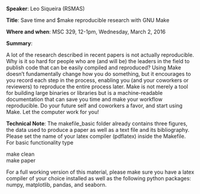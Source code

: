 **Speaker**: Leo Siqueira (RSMAS)

**Title**: Save time and $make reproducible research with GNU Make

**Where and when**: MSC 329, 12-1pm,  Wednesday, March 2, 2016

**Summary**:

A lot of the research described in recent papers is not actually reproducible. Why is it so hard for people who are (and will be) the leaders in the field to publish code that can be easily compiled and reproduced? Using Make doesn’t fundamentally change how you do something, but it encourages to you record each step in the process, enabling you (and your coworkers or reviewers) to reproduce the entire process later. Make is not merely a tool for building large binaries or libraries but is a machine-readable documentation that can save you time and make your workflow reproducible. Do your future self and coworkers a favor, and start using Make. Let the computer work for you!

**Technical Note**:
The makefile_basic folder already contains three figures, the data used to produce a paper as well as a text file and its bibliography. Please set the name of your latex compiler (pdflatex) inside the Makefile. For basic functionality type

make clean <br />
make paper <br />

For a full working version of this material, please make sure you have a latex compiler of your choice installed as well as the following python packages: numpy, matplotlib, pandas, and seaborn.
